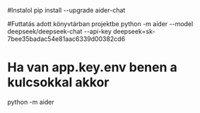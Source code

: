 #Instalol
pip install --upgrade aider-chat

#Futtatás adott könyvtárban projektbe
python -m aider --model deepseek/deepseek-chat --api-key deepseek=sk-7bee35badac54e81aac6339d00382cd6

# Ha van app.key.env benen a kulcsokkal akkor
python -m aider 